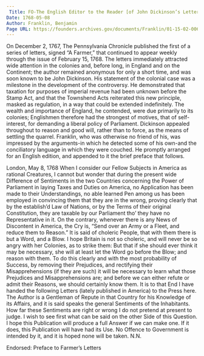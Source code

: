 ```yaml
---
 Title: FO-The English Editor to the Reader [of John Dickinson’s Letters from a Farmer], 8 May 1768
Date: 1768-05-08
Author: Franklin, Benjamin
Page URL: https://founders.archives.gov/documents/Franklin/01-15-02-0066
---
```


On December 2, 1767, The Pennsylvania Chronicle published the first of a series of letters, signed “A Farmer,” that continued to appear weekly through the issue of February 15, 1768. The letters immediately attracted wide attention in the colonies and, before long, in England and on the Continent; the author remained anonymous for only a short time,  and was soon known to be John Dickinson. His statement of the colonial case was a milestone in the development of the controversy. He demonstrated that taxation for purposes of imperial revenue had been unknown before the Stamp Act, and that the Townshend Acts reiterated this new principle, masked as regulation, in a way that could be extended indefinitely. The wealth and importance of England, he contended, were due primarily to its colonies; Englishmen therefore had the strongest of motives, that of self-interest, for demanding a liberal policy of Parliament. Dickinson appealed throughout to reason and good will, rather than to force, as the means of settling the quarrel. Franklin, who was otherwise no friend of his, was impressed by the arguments-in which he detected some of his own-and the conciliatory language in which they were couched. He promptly arranged for an English edition, and appended to it the brief preface that follows.
 
London, May 8, 1768
When I consider our Fellow Subjects in America as rational Creatures, I cannot but wonder that during the present wide Difference of Sentiments in the two Countries concerning the Power of Parliament in laying Taxes and Duties on America, no Application has been made to their Understandings, no able learned Pen among us has been employed in convincing them that they are in the wrong, proving clearly that by the establish’d Law of Nations, or by the Terms of their original Constitution, they are taxable by our Parliament tho’ they have no Representative in it.
On the contrary, whenever there is any News of Discontent in America, the Cry is, “Send over an Army or a Fleet, and reduce them to Reason.”
It is said of choleric People, that with them there is but a Word, and a Blow.
I hope Britain is not so choleric, and will never be so angry with her Colonies, as to strike them: But that if she should ever think it may be necessary, she will at least let the Word go before the Blow; and reason with them.
To do this clearly and with the most probability of Success, by removing their Prejudices, and rectifying their Misapprehensions (if they are such) it will be necessary to learn what those Prejudices and Misapprehensions are; and before we can either refute or admit their Reasons, we should certainly know them.
It is to that End I have handed the following Letters (lately published in America) to the Press here. The Author is a Gentleman of Repute in that Country for his Knowledge of its Affairs, and it is said speaks the general Sentiments of the Inhabitants. How far these Sentiments are right or wrong I do not pretend at present to judge. I wish to see first what can be said on the other Side of this Question. I hope this Publication will produce a full Answer if we can make one. If it does, this Publication will have had its Use. No Offence to Government is intended by it, and it is hoped none will be taken.
N.N.
 
Endorsed: Preface to Farmer’s Letters
